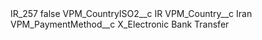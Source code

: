 <?xml version="1.0" encoding="UTF-8"?>
<CustomMetadata xmlns="http://soap.sforce.com/2006/04/metadata" xmlns:xsi="http://www.w3.org/2001/XMLSchema-instance" xmlns:xsd="http://www.w3.org/2001/XMLSchema">
    <label>IR_257</label>
    <protected>false</protected>
    <values>
        <field>VPM_CountryISO2__c</field>
        <value xsi:type="xsd:string">IR</value>
    </values>
    <values>
        <field>VPM_Country__c</field>
        <value xsi:type="xsd:string">Iran</value>
    </values>
    <values>
        <field>VPM_PaymentMethod__c</field>
        <value xsi:type="xsd:string">X_Electronic Bank Transfer</value>
    </values>
</CustomMetadata>
